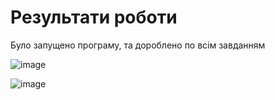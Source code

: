 # Результати роботи
Було запущено програму, та дороблено по всім завданням

![image](https://user-images.githubusercontent.com/92012282/171729211-86c8af34-44b3-4bd6-a41e-6ed97934e01e.png)

![image](https://user-images.githubusercontent.com/92012282/171730387-51433696-c322-4620-85ef-8fe7abf7f204.png)
